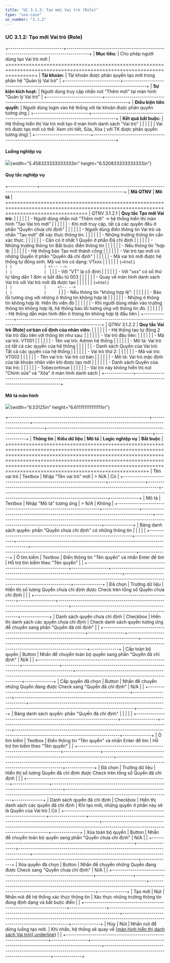 ```yaml
---
title: "UC 3.1.2: Tạo mới Vai trò (Role)"
type: "use-case"
uc_number: "3.1.2"
---
```


### UC 3.1.2: Tạo mới Vai trò (Role)

+---------------------------+-----------------------------------------------------------------------------------------+
| **Mục tiêu:**             | Cho phép người dùng tạo Vai trò mới                                                     |
+===========================+=========================================================================================+
| **Tài khoản:**            | Tài khoản được phân quyền tạo mới trong phân hệ "Quản lý Vai trò"                       |
+---------------------------+-----------------------------------------------------------------------------------------+
| **Sự kiện kích hoạt:**    | Người dùng truy cập nhấn nút "Thêm mới" tại màn hình "Quản lý Vai trò"                  |
+---------------------------+-----------------------------------------------------------------------------------------+
| **Điều kiện tiên quyết:** | Người dùng login vào hệ thống với tài khoản được phân quyền tương ứng                   |
+---------------------------+-----------------------------------------------------------------------------------------+
| **Kết quả bắt buộc:**     | Hệ thống hiển thị Vai trò mới tạo ở màn hình danh sách "Vai trò"                        |
|                           |                                                                                         |
|                           | Vai trò được tạo mới có thể: Xem chi tiết, Sửa, Xóa ( với TK được phân quyền tương ứng) |
+---------------------------+-----------------------------------------------------------------------------------------+

####  Luồng nghiệp vụ

![](media/image2.png){width="5.458333333333333in" height="6.520833333333333in"}

#### Quy tắc nghiệp vụ

+--------------+-----------------------------------------------------------------------------------------------------------------------+
| **Mã QTNV**  | **Mô tả**                                                                                                             |
+==============+=======================================================================================================================+
| QTNV 3.1.2.1 | **Quy tắc Tạo mới Vai trò:**                                                                                          |
|              |                                                                                                                       |
|              | -   Người dùng nhấn nút "Thêm mới" -\> hệ thống hiển thị màn hình "Tạo Vai trò mới"                                   |
|              |                                                                                                                       |
|              |     -   Khi mới truy cập, tất cả các quyền đều ở phần "Quyền chưa chỉ định"                                           |
|              |                                                                                                                       |
|              | -   Người dùng điền thông tin Vai trò và nhấn "Tạo mới" để xác thực thông tin:                                        |
|              |                                                                                                                       |
|              |     -   Những trường thông tin cần xác thực:                                                                          |
|              |                                                                                                                       |
|              |         -   Cần có ít nhất 1 Quyền ở phần Đã chỉ định                                                                 |
|              |                                                                                                                       |
|              |         -   Những trường thông tin Bắt buộc điền thông tin                                                            |
|              |                                                                                                                       |
|              |     -   Nếu thông tin "hợp lệ:                                                                                        |
|              |                                                                                                                       |
|              |         -   Hệ thống báo Tạo mới thành công                                                                           |
|              |                                                                                                                       |
|              |         -   Vai trò tạo mới có những Quyền ở phần "Quyền đã chỉ định"                                                 |
|              |                                                                                                                       |
|              |         -   Mã vai trò mới được hệ thống tự động sinh. Mã vai trò có dạng: VTxxx                                      |
|              |                                                                                                                       |
|              | ```{=html}                                                                                                            |
|              | <!-- -->                                                                                                              |
|              | ```                                                                                                                   |
|              | -   Với "VT" là cố định                                                                                               |
|              |                                                                                                                       |
|              | -   Với "xxx" có số thứ tự tăng dần 1 đơn vị bắt đầu từ 003                                                           |
|              |                                                                                                                       |
|              |     -   Quay về màn hình danh sách Vai trò với Vai trò mới đã được tạo                                                |
|              |                                                                                                                       |
|              |     ```{=html}                                                                                                        |
|              |     <!-- -->                                                                                                          |
|              |     ```                                                                                                               |
|              |     -   Nếu thông tin "không hợp lệ":                                                                                 |
|              |                                                                                                                       |
|              |         -   Báo lỗi tương ứng với những ô thông tin không hợp lệ                                                      |
|              |                                                                                                                       |
|              |             -   Những ô thông tin không hợp lệ: Hiển thị viền đỏ                                                      |
|              |                                                                                                                       |
|              |             -   Khi người dùng nhấn vào trường thông tin không hợp lệ, hệ thống báo lỗi tương ứng với thông tin đó.   |
|              |                                                                                                                       |
|              |         -   Hệ thống dẫn màn hình đến ô thông tin không hợp lệ đầu tiên                                               |
+--------------+-----------------------------------------------------------------------------------------------------------------------+
| QTNV 3.1.2.2 | **Quy tắc Vai trò (Role) cơ bản cố định của nhân viên:**                                                              |
|              |                                                                                                                       |
|              | -   Hệ thống tạo tự động 2 Vai trò đầu tiên với thông tin như sau:                                                    |
|              |                                                                                                                       |
|              |     -   Vai trò đầu tiên:                                                                                             |
|              |                                                                                                                       |
|              |         -   Mã vai trò: VT001                                                                                         |
|              |                                                                                                                       |
|              |         -   Tên vai trò: Admin hệ thống                                                                               |
|              |                                                                                                                       |
|              |         -   Mô tả: Vai trò có tất cả các quyền của hệ thống                                                           |
|              |                                                                                                                       |
|              |         -   Danh sách Quyền của Vai trò: Tất cả các quyền của hệ thống                                                |
|              |                                                                                                                       |
|              |     -   Vai trò thứ 2:                                                                                                |
|              |                                                                                                                       |
|              |         -   Mã vai trò: VT002                                                                                         |
|              |                                                                                                                       |
|              |         -   Tên vai trò: Vai trò cơ bản                                                                               |
|              |                                                                                                                       |
|              |         -   Mô tả: Vai trò mặc định của tài khoản nhân viên khi được tạo mới                                          |
|              |                                                                                                                       |
|              |         -   Danh sách Quyền của Vai trò:                                                                              |
|              |                                                                                                                       |
|              |             -   Tobecontinue                                                                                          |
|              |                                                                                                                       |
|              |     -   Vai trò này không hiển thị nút "Chỉnh sửa" và "Xóa" ở màn hình danh sách                                      |
+--------------+-----------------------------------------------------------------------------------------------------------------------+

#### Mô tả màn hình

![](media/image4.png){width="6.53125in" height="6.611111111111111in"}

+---------------------------------------------------------------------+------------------+-----------------------------------------------------------------------------------+---------------------------------------------------------------------------------------------------------------------------------+--------------+
| **Thông tin**                                                       | **Kiểu dữ liệu** | **Mô tả**                                                                         | **Logic nghiệp vụ**                                                                                                             | **Bắt buộc** |
+=====================================================================+==================+===================================================================================+=================================================================================================================================+==============+
| Tên vai trò                                                         | Textbox          | Nhập "Tên vai trò" mới                                                            | > N/A                                                                                                                           | Có           |
+---------------------------------------------------------------------+------------------+-----------------------------------------------------------------------------------+---------------------------------------------------------------------------------------------------------------------------------+--------------+
| Mô tả                                                               | Textbox          | Nhập "Mô tả" tương ứng                                                            | > N/A                                                                                                                           | Không        |
+---------------------------------------------------------------------+------------------+-----------------------------------------------------------------------------------+---------------------------------------------------------------------------------------------------------------------------------+--------------+
| Bảng danh sách quyền: phần "Quyền chưa chỉ định" có những thông tin |                  |                                                                                   |                                                                                                                                 |              |
+---------------------------------------------------------------------+------------------+-----------------------------------------------------------------------------------+---------------------------------------------------------------------------------------------------------------------------------+--------------+
| Ô tìm kiếm                                                          | Textbox          | Điền thông tin "Tên quyền" và nhấn Enter để tìm                                   | Hỗ trợ tìm kiếm theo "Tên quyền"                                                                                                |              |
+---------------------------------------------------------------------+------------------+-----------------------------------------------------------------------------------+---------------------------------------------------------------------------------------------------------------------------------+--------------+
| Đã chọn                                                             | Trường dữ liệu   | Hiển thị số lượng Quyền chưa chỉ định được Check trên tổng số Quyền chưa chỉ định |                                                                                                                                 |              |
+---------------------------------------------------------------------+------------------+-----------------------------------------------------------------------------------+---------------------------------------------------------------------------------------------------------------------------------+--------------+
| Danh sách quyền chưa chỉ định                                       | Checkbox         | Hiển thị danh sách các quyền chưa chỉ định                                        | Check danh sách quyền tương ứng để chuyển sang phần "Quyền đã chỉ định"                                                         |              |
+---------------------------------------------------------------------+------------------+-----------------------------------------------------------------------------------+---------------------------------------------------------------------------------------------------------------------------------+--------------+
| Cấp toàn bộ quyền                                                   | Button           | Nhấn để chuyển toàn bộ quyền sang phần "Quyền đã chỉ định"                        | N/A                                                                                                                             |              |
+---------------------------------------------------------------------+------------------+-----------------------------------------------------------------------------------+---------------------------------------------------------------------------------------------------------------------------------+--------------+
| Cấp quyền đã chọn                                                   | Button           | Nhấn để chuyển những Quyền đang được Check sang "Quyền đã chỉ định"               | N/A                                                                                                                             |              |
+---------------------------------------------------------------------+------------------+-----------------------------------------------------------------------------------+---------------------------------------------------------------------------------------------------------------------------------+--------------+
| Bảng danh sách quyền: phần "Quyền đã chỉ định"                      |                  |                                                                                   |                                                                                                                                 |              |
+---------------------------------------------------------------------+------------------+-----------------------------------------------------------------------------------+---------------------------------------------------------------------------------------------------------------------------------+--------------+
| Ô tìm kiếm                                                          | Textbox          | Điền thông tin "Tên quyền" và nhấn Enter để tìm                                   | Hỗ trợ tìm kiếm theo "Tên quyền"                                                                                                |              |
+---------------------------------------------------------------------+------------------+-----------------------------------------------------------------------------------+---------------------------------------------------------------------------------------------------------------------------------+--------------+
| Đã chọn                                                             | Trường dữ liệu   | Hiển thị số lượng Quyền đã chỉ định được Check trên tổng số Quyền đã chỉ định     |                                                                                                                                 |              |
+---------------------------------------------------------------------+------------------+-----------------------------------------------------------------------------------+---------------------------------------------------------------------------------------------------------------------------------+--------------+
| Danh sách quyền đã chỉ định                                         | Checkbox         | Hiển thị danh sách các quyền đã chỉ định                                          | Khi tạo mới, những quyền ở phần này sẽ là Quyền của Vai trò                                                                     | Có           |
+---------------------------------------------------------------------+------------------+-----------------------------------------------------------------------------------+---------------------------------------------------------------------------------------------------------------------------------+--------------+
| Xóa toàn bộ quyền                                                   | Button           | Nhấn để chuyển toàn bộ quyền sang phần "Quyền chưa chỉ định"                      | N/A                                                                                                                             |              |
+---------------------------------------------------------------------+------------------+-----------------------------------------------------------------------------------+---------------------------------------------------------------------------------------------------------------------------------+--------------+
| Xóa quyền đã chọn                                                   | Button           | Nhấn để chuyển những Quyền đang được Check sang "Quyền chưa chỉ định"             | N/A                                                                                                                             |              |
+---------------------------------------------------------------------+------------------+-----------------------------------------------------------------------------------+---------------------------------------------------------------------------------------------------------------------------------+--------------+
| Tạo mới                                                             | Nút              | Nhấn nút để hệ thống xác thực thông tin                                           | Xác thực những trường thông tin đúng định dạng và bắt buộc điền                                                                 |              |
+---------------------------------------------------------------------+------------------+-----------------------------------------------------------------------------------+---------------------------------------------------------------------------------------------------------------------------------+--------------+
| Hủy                                                                 | Nút              | Nhấn nút để dừng luồng tạo mới.                                                   | Khi nhấn, hệ thống sẽ quay về [[màn hình hiển thị danh sách Vai trò]{.underline}](#uc-3.1.1xem-danh-sách-tìm-kiếm-vai-trò-role) |              |
+---------------------------------------------------------------------+------------------+-----------------------------------------------------------------------------------+---------------------------------------------------------------------------------------------------------------------------------+--------------+
